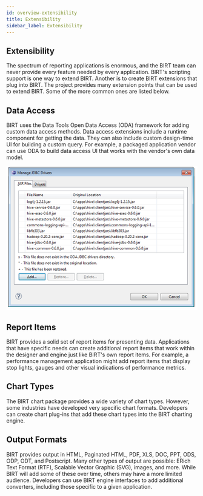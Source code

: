 ```yaml
---
id: overview-extensibility
title: Extensibility
sidebar_label: Extensibility
---
```

## Extensibility
The spectrum of reporting applications is enormous, and the BIRT team can never provide every feature needed by every application. BIRT's scripting support is one way to extend BIRT. Another is to create BIRT extensions that plug into BIRT. The project provides many extension points that can be used to extend BIRT. Some of the more common ones are listed below.

## Data Access
BIRT uses the Data Tools Open Data Access (ODA) framework for adding custom data access methods. Data access extensions include a runtime component for getting the data. They can also include custom design-time UI for building a custom query. For example, a packaged application vendor can use ODA to build data access UI that works with the vendor's own data model.

![img](/img/BIRT-Image-04.png)

## Report Items
BIRT provides a solid set of report items for presenting data. Applications that have specific needs can create additional report items that work within the designer and engine just like BIRT's own report items. For example, a performance management application might add report items that display stop lights, gauges and other visual indications of performance metrics.

## Chart Types
The BIRT chart package provides a wide variety of chart types. However, some industries have developed very specific chart formats. Developers can create chart plug-ins that add these chart types into the BIRT charting engine.

## Output Formats
BIRT provides output in HTML, Paginated HTML, PDF, XLS, DOC, PPT, ODS, ODP, ODT, and Postscript. Many other types of output are possible: ERich Text Format (RTF), Scalable Vector Graphic (SVG), images, and more. While BIRT will add some of these over time, others may have a more limited audience. Developers can use BIRT engine interfaces to add additional converters, including those specific to a given application.